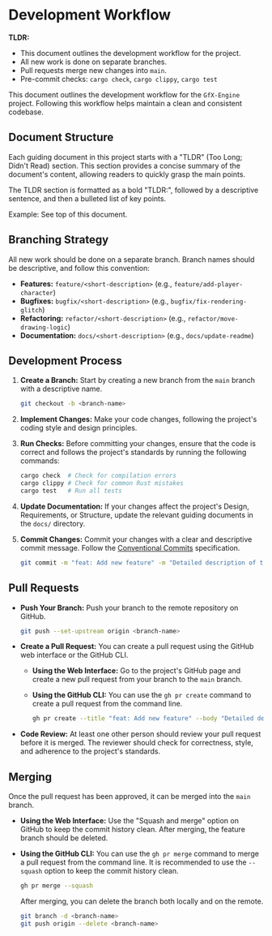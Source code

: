 # Development Workflow

**TLDR:**
* This document outlines the development workflow for the project.
* All new work is done on separate branches.
* Pull requests merge new changes into `main`.
* Pre-commit checks: `cargo check`, `cargo clippy`, `cargo test`

This document outlines the development workflow for the `GfX-Engine` project. Following
this workflow helps maintain a clean and consistent codebase.

## Document Structure

Each guiding document in this project starts with a "TLDR" (Too Long; Didn't Read)
section. This section provides a concise summary of the document's content,
allowing readers to quickly grasp the main points.

The TLDR section is formatted as a bold "TLDR:", followed by a descriptive
sentence, and then a bulleted list of key points.

Example: See top of this document.

## Branching Strategy

All new work should be done on a separate branch. Branch names should be descriptive, and follow this convention:

- **Features:** `feature/<short-description>` (e.g., `feature/add-player-character`)
- **Bugfixes:** `bugfix/<short-description>` (e.g., `bugfix/fix-rendering-glitch`)
- **Refactoring:** `refactor/<short-description>` (e.g., `refactor/move-drawing-logic`)
- **Documentation:** `docs/<short-description>` (e.g., `docs/update-readme`)

## Development Process

1. **Create a Branch:**
   Start by creating a new branch from the `main` branch with a descriptive name.

   ```bash
   git checkout -b <branch-name>
   ```

2. **Implement Changes:**
   Make your code changes, following the project's coding style and design
   principles.

3. **Run Checks:**
   Before committing your changes, ensure that the code is correct and follows
   the project's standards by running the following commands:

   ```bash
   cargo check  # Check for compilation errors
   cargo clippy # Check for common Rust mistakes
   cargo test   # Run all tests
   ```

4. **Update Documentation:**
   If your changes affect the project's Design, Requirements, or Structure,
   update the relevant guiding documents in the `docs/` directory.

5. **Commit Changes:**
   Commit your changes with a clear and descriptive commit message. Follow the
   [Conventional Commits](https://www.conventionalcommits.org/) specification.

   ```bash
   git commit -m "feat: Add new feature" -m "Detailed description of the new feature."
   ```

## Pull Requests

- **Push Your Branch:**
  Push your branch to the remote repository on GitHub.

  ```bash
  git push --set-upstream origin <branch-name>
  ```

- **Create a Pull Request:**
  You can create a pull request using the GitHub web interface or the GitHub CLI.

  - **Using the Web Interface:**
    Go to the project's GitHub page and create a new pull request from your branch
    to the `main` branch.

  - **Using the GitHub CLI:**
    You can use the `gh pr create` command to create a pull request from the command line.

    ```bash
    gh pr create --title "feat: Add new feature" --body "Detailed description of the new feature."
    ```

- **Code Review:**
  At least one other person should review your pull request before it is merged.
  The reviewer should check for correctness, style, and adherence to the
  project's standards.

## Merging

Once the pull request has been approved, it can be merged into the `main` branch.

- **Using the Web Interface:**
  Use the "Squash and merge" option on GitHub to keep the commit history clean.
  After merging, the feature branch should be deleted.

- **Using the GitHub CLI:**
  You can use the `gh pr merge` command to merge a pull request from the command line.
  It is recommended to use the `--squash` option to keep the commit history clean.

  ```bash
  gh pr merge --squash
  ```
  After merging, you can delete the branch both locally and on the remote.
  ```bash
  git branch -d <branch-name>
  git push origin --delete <branch-name>
  ```